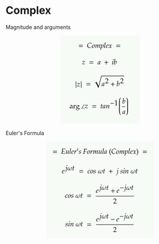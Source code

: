 # Complex



Magnitude and arguments

<p align="center">
  <img width="auto" height="auto" src="./assets/modarg.png">
</p>

Euler's Formula

<p align="center">
  <img width="auto" height="auto" src="./assets/eulerform.png">
</p>




